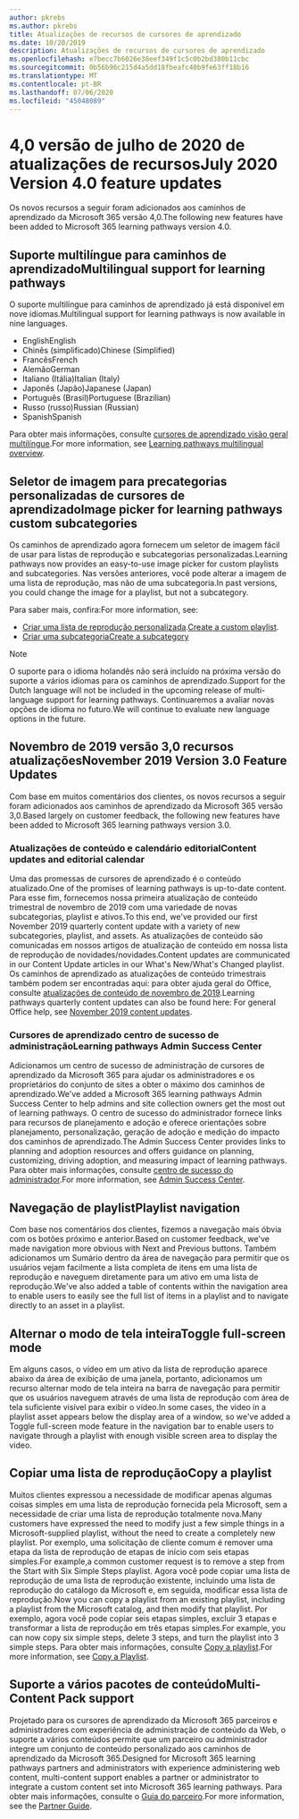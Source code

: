 ```yaml
---
author: pkrebs
ms.author: pkrebs
title: Atualizações de recursos de cursores de aprendizado
ms.date: 10/20/2019
description: Atualizações de recursos de cursores de aprendizado
ms.openlocfilehash: e7becc7b6026e38eef349f1c5c0b2bd380b11cbc
ms.sourcegitcommit: 0b56b96c215d4a5dd18fbeafc40b9fe63ff18b16
ms.translationtype: MT
ms.contentlocale: pt-BR
ms.lasthandoff: 07/06/2020
ms.locfileid: "45048089"
---
```

# <a name="july-2020-version-40-feature-updates"></a><span data-ttu-id="e333e-103">4,0 versão de julho de 2020 de atualizações de recursos</span><span class="sxs-lookup"><span data-stu-id="e333e-103">July 2020 Version 4.0 feature updates</span></span> 

<span data-ttu-id="e333e-104">Os novos recursos a seguir foram adicionados aos caminhos de aprendizado da Microsoft 365 versão 4,0.</span><span class="sxs-lookup"><span data-stu-id="e333e-104">The following new features have been added to Microsoft 365 learning pathways version 4.0.</span></span> 

## <a name="multilingual-support-for-learning-pathways"></a><span data-ttu-id="e333e-105">Suporte multilíngue para caminhos de aprendizado</span><span class="sxs-lookup"><span data-stu-id="e333e-105">Multilingual support for learning pathways</span></span> 
<span data-ttu-id="e333e-106">O suporte multilíngue para caminhos de aprendizado já está disponível em nove idiomas.</span><span class="sxs-lookup"><span data-stu-id="e333e-106">Multilingual support for learning pathways is now available in nine languages.</span></span>  
- <span data-ttu-id="e333e-107">English</span><span class="sxs-lookup"><span data-stu-id="e333e-107">English</span></span>     
- <span data-ttu-id="e333e-108">Chinês (simplificado)</span><span class="sxs-lookup"><span data-stu-id="e333e-108">Chinese (Simplified)</span></span> 
- <span data-ttu-id="e333e-109">Francês</span><span class="sxs-lookup"><span data-stu-id="e333e-109">French</span></span> 
- <span data-ttu-id="e333e-110">Alemão</span><span class="sxs-lookup"><span data-stu-id="e333e-110">German</span></span> 
- <span data-ttu-id="e333e-111">Italiano (Itália)</span><span class="sxs-lookup"><span data-stu-id="e333e-111">Italian (Italy)</span></span> 
- <span data-ttu-id="e333e-112">Japonês (Japão)</span><span class="sxs-lookup"><span data-stu-id="e333e-112">Japanese (Japan)</span></span> 
- <span data-ttu-id="e333e-113">Português (Brasil)</span><span class="sxs-lookup"><span data-stu-id="e333e-113">Portuguese (Brazilian)</span></span> 
- <span data-ttu-id="e333e-114">Russo (russo)</span><span class="sxs-lookup"><span data-stu-id="e333e-114">Russian (Russian)</span></span> 
- <span data-ttu-id="e333e-115">Spanish</span><span class="sxs-lookup"><span data-stu-id="e333e-115">Spanish</span></span> 

<span data-ttu-id="e333e-116">Para obter mais informações, consulte [cursores de aprendizado visão geral multilíngue](custom_overview.md).</span><span class="sxs-lookup"><span data-stu-id="e333e-116">For more information, see [Learning pathways multilingual overview](custom_overview.md).</span></span> 

## <a name="image-picker-for-learning-pathways-custom-subcategories"></a><span data-ttu-id="e333e-117">Seletor de imagem para precategorias personalizadas de cursores de aprendizado</span><span class="sxs-lookup"><span data-stu-id="e333e-117">Image picker for learning pathways custom subcategories</span></span> 
<span data-ttu-id="e333e-118">Os caminhos de aprendizado agora fornecem um seletor de imagem fácil de usar para listas de reprodução e subcategorias personalizadas.</span><span class="sxs-lookup"><span data-stu-id="e333e-118">Learning pathways now provides an easy-to-use image picker for custom playlists and subcategories.</span></span>  <span data-ttu-id="e333e-119">Nas versões anteriores, você pode alterar a imagem de uma lista de reprodução, mas não de uma subcategoria.</span><span class="sxs-lookup"><span data-stu-id="e333e-119">In past versions, you could change the image for a playlist, but not a subcategory.</span></span>  

<span data-ttu-id="e333e-120">Para saber mais, confira:</span><span class="sxs-lookup"><span data-stu-id="e333e-120">For more information, see:</span></span>
- <span data-ttu-id="e333e-121">[Criar uma lista de reprodução personalizada](custom_createnewplaylist.md).</span><span class="sxs-lookup"><span data-stu-id="e333e-121">[Create a custom playlist](custom_createnewplaylist.md).</span></span> 
- [<span data-ttu-id="e333e-122">Criar uma subcategoria</span><span class="sxs-lookup"><span data-stu-id="e333e-122">Create a subcategory</span></span>](custom_createnewcat.md)

> [!NOTE]
> <span data-ttu-id="e333e-123">O suporte para o idioma holandês não será incluído na próxima versão do suporte a vários idiomas para os caminhos de aprendizado.</span><span class="sxs-lookup"><span data-stu-id="e333e-123">Support for the Dutch language will not be included in the upcoming release of multi-language support for learning pathways.</span></span> <span data-ttu-id="e333e-124">Continuaremos a avaliar novas opções de idioma no futuro.</span><span class="sxs-lookup"><span data-stu-id="e333e-124">We will continue to evaluate new language options in the future.</span></span>

## <a name="november-2019-version-30-feature-updates"></a><span data-ttu-id="e333e-125">Novembro de 2019 versão 3,0 recursos atualizações</span><span class="sxs-lookup"><span data-stu-id="e333e-125">November 2019 Version 3.0 Feature Updates</span></span>
<span data-ttu-id="e333e-126">Com base em muitos comentários dos clientes, os novos recursos a seguir foram adicionados aos caminhos de aprendizado da Microsoft 365 versão 3,0.</span><span class="sxs-lookup"><span data-stu-id="e333e-126">Based largely on customer feedback, the following new features have been added to Microsoft 365 learning pathways version 3.0.</span></span>

### <a name="content-updates-and-editorial-calendar"></a><span data-ttu-id="e333e-127">Atualizações de conteúdo e calendário editorial</span><span class="sxs-lookup"><span data-stu-id="e333e-127">Content updates and editorial calendar</span></span>
<span data-ttu-id="e333e-128">Uma das promessas de cursores de aprendizado é o conteúdo atualizado.</span><span class="sxs-lookup"><span data-stu-id="e333e-128">One of the promises of learning pathways is up-to-date content.</span></span> <span data-ttu-id="e333e-129">Para esse fim, fornecemos nossa primeira atualização de conteúdo trimestral de novembro de 2019 com uma variedade de novas subcategorias, playlist e ativos.</span><span class="sxs-lookup"><span data-stu-id="e333e-129">To this end, we've provided our first November 2019 quarterly content update with a variety of new subcategories, playlist, and assets.</span></span> <span data-ttu-id="e333e-130">As atualizações de conteúdo são comunicadas em nossos artigos de atualização de conteúdo em nossa lista de reprodução de novidades/novidades.</span><span class="sxs-lookup"><span data-stu-id="e333e-130">Content updates are communicated in our Content Update articles in our What's New/What's Changed playlist.</span></span> <span data-ttu-id="e333e-131">Os caminhos de aprendizado as atualizações de conteúdo trimestrais também podem ser encontradas aqui: para obter ajuda geral do Office, consulte [atualizações de conteúdo de novembro de 2019](custom_contentupdates.md).</span><span class="sxs-lookup"><span data-stu-id="e333e-131">Learning pathways quarterly content updates can also be found here: For general Office help, see [November 2019 content updates](custom_contentupdates.md).</span></span>

### <a name="learning-pathways-admin-success-center"></a><span data-ttu-id="e333e-132">Cursores de aprendizado centro de sucesso de administração</span><span class="sxs-lookup"><span data-stu-id="e333e-132">Learning pathways Admin Success Center</span></span>
<span data-ttu-id="e333e-133">Adicionamos um centro de sucesso de administração de cursores de aprendizado da Microsoft 365 para ajudar os administradores e os proprietários do conjunto de sites a obter o máximo dos caminhos de aprendizado.</span><span class="sxs-lookup"><span data-stu-id="e333e-133">We've added a Microsoft 365 learning pathways Admin Success Center to help admins and site collection owners get the most out of learning pathways.</span></span> <span data-ttu-id="e333e-134">O centro de sucesso do administrador fornece links para recursos de planejamento e adoção e oferece orientações sobre planejamento, personalização, geração de adoção e medição do impacto dos caminhos de aprendizado.</span><span class="sxs-lookup"><span data-stu-id="e333e-134">The Admin Success Center provides links to planning and adoption resources and offers guidance on planning, customizing, driving adoption, and measuring impact of learning pathways.</span></span> <span data-ttu-id="e333e-135">Para obter mais informações, consulte [centro de sucesso do administrador](custom_successcenter.md).</span><span class="sxs-lookup"><span data-stu-id="e333e-135">For more information, see [Admin Success Center](custom_successcenter.md).</span></span>

## <a name="playlist-navigation"></a><span data-ttu-id="e333e-136">Navegação de playlist</span><span class="sxs-lookup"><span data-stu-id="e333e-136">Playlist navigation</span></span>
<span data-ttu-id="e333e-137">Com base nos comentários dos clientes, fizemos a navegação mais óbvia com os botões próximo e anterior.</span><span class="sxs-lookup"><span data-stu-id="e333e-137">Based on customer feedback, we've made navigation more obvious with Next and Previous buttons.</span></span> <span data-ttu-id="e333e-138">Também adicionamos um Sumário dentro da área de navegação para permitir que os usuários vejam facilmente a lista completa de itens em uma lista de reprodução e naveguem diretamente para um ativo em uma lista de reprodução.</span><span class="sxs-lookup"><span data-stu-id="e333e-138">We've also added a table of contents within the navigation area to enable users to easily see the full list of items in a playlist and to navigate directly to an asset in a playlist.</span></span>

## <a name="toggle-full-screen-mode"></a><span data-ttu-id="e333e-139">Alternar o modo de tela inteira</span><span class="sxs-lookup"><span data-stu-id="e333e-139">Toggle full-screen mode</span></span>
<span data-ttu-id="e333e-140">Em alguns casos, o vídeo em um ativo da lista de reprodução aparece abaixo da área de exibição de uma janela, portanto, adicionamos um recurso alternar modo de tela inteira na barra de navegação para permitir que os usuários naveguem através de uma lista de reprodução com área de tela suficiente visível para exibir o vídeo.</span><span class="sxs-lookup"><span data-stu-id="e333e-140">In some cases, the video in a playlist asset appears below the display area of a window, so we've added a Toggle full-screen mode feature in the navigation bar to enable users to navigate through a playlist with enough visible screen area to display the video.</span></span>

## <a name="copy-a-playlist"></a><span data-ttu-id="e333e-141">Copiar uma lista de reprodução</span><span class="sxs-lookup"><span data-stu-id="e333e-141">Copy a playlist</span></span>
<span data-ttu-id="e333e-142">Muitos clientes expressou a necessidade de modificar apenas algumas coisas simples em uma lista de reprodução fornecida pela Microsoft, sem a necessidade de criar uma lista de reprodução totalmente nova.</span><span class="sxs-lookup"><span data-stu-id="e333e-142">Many customers have expressed the need to modify just a few simple things in a Microsoft-supplied playlist, without the need to create a completely new playlist.</span></span> <span data-ttu-id="e333e-143">Por exemplo, uma solicitação de cliente comum é remover uma etapa da lista de reprodução de etapas de início com seis etapas simples.</span><span class="sxs-lookup"><span data-stu-id="e333e-143">For example,a common customer request is to remove a step from the Start with Six Simple Steps playlist.</span></span> <span data-ttu-id="e333e-144">Agora você pode copiar uma lista de reprodução de uma lista de reprodução existente, incluindo uma lista de reprodução do catálogo da Microsoft e, em seguida, modificar essa lista de reprodução.</span><span class="sxs-lookup"><span data-stu-id="e333e-144">Now you can copy a playlist from an existing playlist, including a playlist from the Microsoft catalog, and then modify that playlist.</span></span> <span data-ttu-id="e333e-145">Por exemplo, agora você pode copiar seis etapas simples, excluir 3 etapas e transformar a lista de reprodução em três etapas simples.</span><span class="sxs-lookup"><span data-stu-id="e333e-145">For example, you can now copy six simple steps, delete 3 steps, and turn the playlist into 3 simple steps.</span></span> <span data-ttu-id="e333e-146">Para obter mais informações, consulte [Copy a playlist](custom_copyplaylist.md).</span><span class="sxs-lookup"><span data-stu-id="e333e-146">For more information, see [Copy a Playlist](custom_copyplaylist.md).</span></span>

## <a name="multi-content-pack-support"></a><span data-ttu-id="e333e-147">Suporte a vários pacotes de conteúdo</span><span class="sxs-lookup"><span data-stu-id="e333e-147">Multi-Content Pack support</span></span>
<span data-ttu-id="e333e-148">Projetado para os cursores de aprendizado da Microsoft 365 parceiros e administradores com experiência de administração de conteúdo da Web, o suporte a vários conteúdos permite que um parceiro ou administrador integre um conjunto de conteúdo personalizado aos caminhos de aprendizado da Microsoft 365.</span><span class="sxs-lookup"><span data-stu-id="e333e-148">Designed for Microsoft 365 learning pathways partners and administrators with experience administering web content, multi-content support enables a partner or administrator to integrate a custom content set into Microsoft 365 learning pathways.</span></span> <span data-ttu-id="e333e-149">Para obter mais informações, consulte o [Guia do parceiro](custom_partnerguide.md).</span><span class="sxs-lookup"><span data-stu-id="e333e-149">For more information, see the [Partner Guide](custom_partnerguide.md).</span></span>

